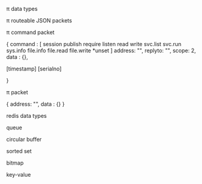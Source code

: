



π data types



π routeable JSON packets



π command packet

{
  command : [ session publish require listen read write svc.list svc.run sys.info file.info file.read file.write *unset ]
  address: "",
  replyto: "",
  scope: 2,
  data : {},

  [timestamp]
  [serialno]

}


π packet

{
  address: "",
  data : {}
}



redis data types


queue


circular buffer


sorted set


bitmap


key-value
